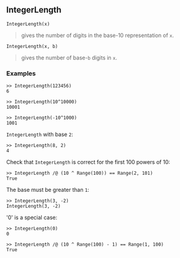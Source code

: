 ## IntegerLength

``` 
IntegerLength(x)
``` 
> gives the number of digits in the base-10 representation of `x`.

``` 
IntegerLength(x, b)
``` 
> gives the number of base-`b` digits in `x`.

### Examples

``` 
>> IntegerLength(123456)
6
 
>> IntegerLength(10^10000)
10001
 
>> IntegerLength(-10^1000)
1001
```

`IntegerLength` with base `2`:
```
>> IntegerLength(8, 2)
4
```

Check that `IntegerLength` is correct for the first 100 powers of 10:
```
>> IntegerLength /@ (10 ^ Range(100)) == Range(2, 101)
True
```

The base must be greater than `1`:
```
>> IntegerLength(3, -2)
IntegerLength(3, -2)
```
 
'0' is a special case:
```
>> IntegerLength(0)
0
 
>> IntegerLength /@ (10 ^ Range(100) - 1) == Range(1, 100)
True
```